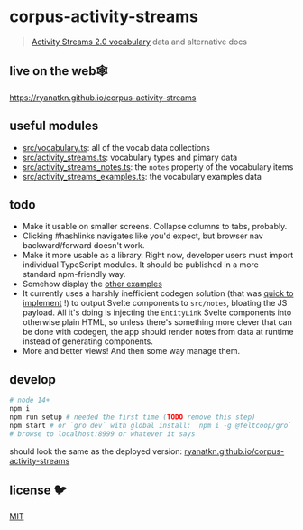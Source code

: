 # corpus-activity-streams

> [Activity Streams 2.0 vocabulary](https://www.w3.org/TR/activitystreams-vocabulary/) data and alternative docs

## live on the web🕸️

<https://ryanatkn.github.io/corpus-activity-streams>

## useful modules

- [src/vocabulary.ts](src/vocabulary.ts): all of the vocab data collections
- [src/activity_streams.ts](src/activity_streams.ts): vocabulary types and pimary data
- [src/activity_streams_notes.ts](src/activity_streams_notes.ts):
  the `notes` property of the vocabulary items
- [src/activity_streams_examples.ts](src/activity_streams_examples.ts):
  the vocabulary examples data

## todo

- Make it usable on smaller screens. Collapse columns to tabs, probably.
- Clicking #hashlinks navigates like you'd expect, but browser nav backward/forward doesn't work.
- Make it more usable as a library.
  Right now, developer users must import individual TypeScript modules.
  It should be published in a more standard npm-friendly way.
- Somehow display the
  [other examples](https://github.com/ryanatkn/corpus-activity-streams/blob/main/src/activity_streams_examples.ts#L1426)
- It currently uses a harshly inefficient codegen solution
  (that was
  [quick to implement](https://github.com/ryanatkn/corpus-activity-streams/blob/main/src/activity_streams_notes_html.gen.ts)
  !)
  to output Svelte components to `src/notes`, bloating the JS payload.
  All it's doing is injecting the `EntityLink` Svelte components into otherwise plain HTML,
  so unless there's something more clever that can be done with codegen,
  the app should render notes from data at runtime instead of generating components.
- More and better views! And then some way manage them.

## develop

```bash
# node 14+
npm i
npm run setup # needed the first time (TODO remove this step)
npm start # or `gro dev` with global install: `npm i -g @feltcoop/gro`
# browse to localhost:8999 or whatever it says
```

should look the same as the deployed version:
[ryanatkn.github.io/corpus-activity-streams](https://ryanatkn.github.io/corpus-activity-streams)

## license 🐦

[MIT](LICENSE)
